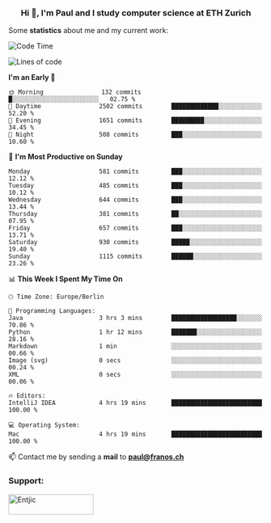 <h3 align="center">Hi 👋, I'm Paul and I study computer science at ETH Zurich</h3>


Some **statistics** about me and my current work:

<!--START_SECTION:waka-->
![Code Time](http://img.shields.io/badge/Code%20Time-1%2C457%20hrs%2021%20mins-blue)

![Lines of code](https://img.shields.io/badge/From%20Hello%20World%20I%27ve%20Written-2.8%20million%20lines%20of%20code-blue)

**I'm an Early 🐤** 

```text
🌞 Morning                132 commits         █░░░░░░░░░░░░░░░░░░░░░░░░   02.75 % 
🌆 Daytime                2502 commits        █████████████░░░░░░░░░░░░   52.20 % 
🌃 Evening                1651 commits        █████████░░░░░░░░░░░░░░░░   34.45 % 
🌙 Night                  508 commits         ███░░░░░░░░░░░░░░░░░░░░░░   10.60 % 
```
📅 **I'm Most Productive on Sunday** 

```text
Monday                   581 commits         ███░░░░░░░░░░░░░░░░░░░░░░   12.12 % 
Tuesday                  485 commits         ███░░░░░░░░░░░░░░░░░░░░░░   10.12 % 
Wednesday                644 commits         ███░░░░░░░░░░░░░░░░░░░░░░   13.44 % 
Thursday                 381 commits         ██░░░░░░░░░░░░░░░░░░░░░░░   07.95 % 
Friday                   657 commits         ███░░░░░░░░░░░░░░░░░░░░░░   13.71 % 
Saturday                 930 commits         █████░░░░░░░░░░░░░░░░░░░░   19.40 % 
Sunday                   1115 commits        ██████░░░░░░░░░░░░░░░░░░░   23.26 % 
```


📊 **This Week I Spent My Time On** 

```text
🕑︎ Time Zone: Europe/Berlin

💬 Programming Languages: 
Java                     3 hrs 3 mins        ██████████████████░░░░░░░   70.86 % 
Python                   1 hr 12 mins        ███████░░░░░░░░░░░░░░░░░░   28.16 % 
Markdown                 1 min               ░░░░░░░░░░░░░░░░░░░░░░░░░   00.66 % 
Image (svg)              0 secs              ░░░░░░░░░░░░░░░░░░░░░░░░░   00.24 % 
XML                      0 secs              ░░░░░░░░░░░░░░░░░░░░░░░░░   00.06 % 

🔥 Editors: 
IntelliJ IDEA            4 hrs 19 mins       █████████████████████████   100.00 % 

💻 Operating System: 
Mac                      4 hrs 19 mins       █████████████████████████   100.00 % 
```


<!--END_SECTION:waka-->

📫 Contact me by sending a **mail** to **paul@franos.ch**

<h3 align="left">Support:</h3>
<p><a href="https://ko-fi.com/Entjic"> <img align="left" src="https://cdn.ko-fi.com/cdn/kofi3.png?v=3" height="40" width="168" alt="Entjic" /></a></p>
